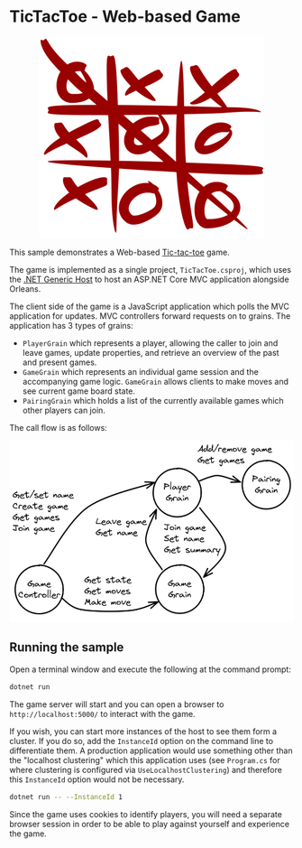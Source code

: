 # TicTacToe - Web-based Game

<p align="center">
    <img src="logo.png"/>
</p>

This sample demonstrates a Web-based [Tic-tac-toe](https://en.wikipedia.org/wiki/Tic-tac-toe) game.

The game is implemented as a single project, `TicTacToe.csproj`, which uses the [.NET Generic Host](https://docs.microsoft.com/dotnet/core/extensions/generic-host) to host an ASP.NET Core MVC application alongside Orleans.

The client side of the game is a JavaScript application which polls the MVC application for updates. MVC controllers forward requests on to grains. The application has 3 types of grains:

* `PlayerGrain` which represents a player, allowing the caller to join and leave games, update properties, and retrieve an overview of the past and present games.
* `GameGrain` which represents an individual game session and the accompanying game logic. `GameGrain` allows clients to make moves and see current game board state.
* `PairingGrain` which holds a list of the currently available games which other players can join.

The call flow is as follows:

![A diagram showing the calls made in the application](dataflow.png)

## Running the sample

Open a terminal window and execute the following at the command prompt:

``` bash
dotnet run 
```

The game server will start and you can open a browser to `http://localhost:5000/` to interact with the game.

If you wish, you can start more instances of the host to see them form a cluster. If you do so, add the `InstanceId` option on the command line to differentiate them. A production application would use something other than the "localhost clustering" which this application uses (see `Program.cs` for where clustering is configured via `UseLocalhostClustering`) and therefore this `InstanceId` option would not be necessary.

``` bash
dotnet run -- --InstanceId 1
```

Since the game uses cookies to identify players, you will need a separate browser session in order to be able to play against yourself and experience the game.